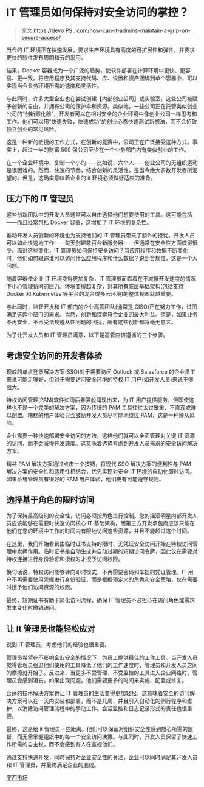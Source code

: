 # IT 管理员如何保持对安全访问的掌控？

> 原文:[https://devo PS . com/how-can-it-admins-maintain-a-grip-on-secure-access/](https://devops.com/how-can-it-admins-maintain-a-grip-on-secure-access/)

当今的 IT 环境正在快速发展，要求生产环境具有高度的可扩展性和弹性，并要求更快的软件发布周期和云的采用。

结果，Docker 容器成为一个广泛的趋势，使软件部署在计算环境中更快、更容易、更一致。将应用程序及其支持代码、库、设置和资产捆绑到单个容器中，可以实现当今业务环境所需的速度和灵活性。

与此同时，许多大型企业也在尝试创建[](http://fortune.com/2015/04/26/startups-inside-giant-companies/)【内部创业公司】或实验室，这些公司被赋予创新的自由，并拥有公司的保护伞和资源。类似地，一些公司正在托管类似创业公司的“创新孵化器”，开发者可以在相对安全的企业环境中像创业公司一样思考和工作。他们可以用“快速失败，快速成功”的创业心态快速测试新想法，而不会招致独立创业的常见风险。

这是一种新的敏捷的工作方式，在创新的竞赛中，公司正在广泛接受这种方式。事实上，超过一半的财富 500 强公司[](https://techcrunch.com/2017/04/21/analyzing-the-spectrum-of-corporate-innovation-from-rd-to-vc/)至少在一个业务部门内有类似创业的工作。

在一个企业环境中，复制一个小的——比如说，六个人——创业公司的无组织运动是很困难的。然而，快速的节奏，结合创新的灵活性，是当今绝大多数开发者所渴望的。但是，这确实意味着企业的 it 环境必须做好适应的准备。

## **压力下的 IT 管理员**

这些创新团队中的开发人员通常可以自由选择他们想要使用的工具。这可能包括——而且经常包括 Docker 容器，这增加了 IT 环境的复杂性。

推动开发人员创新的环境也为支持他们的 IT 管理员带来了额外的担忧。开发人员可以如此快速地工作——每天创建数百台新服务器——但通常在安全性方面做得很少。面对这些变化，IT 管理员如何保持安全访问？当应用程序和数据不断变化时，他们如何跟踪谁可以访问什么应用程序和什么数据？说到合规性，这是一个大问题。

随着容器使企业 IT 环境变得更加复杂，IT 管理员面临着在不减慢开发速度的情况下小心管理访问的压力。环境变得越复杂，对其所有底层基础架构(包括支持 Docker 和 Kubernetes 等平台的混合或多云环境)的整体视图就越重要。

与此同时，监督开发和 IT 部门的企业高管团队(通常是 CISO)正在努力工作，试图满足这两个部门的需求。当然，创新和探索符合企业的最大利益。但是，如果业务不再安全，不再受法规遵从性问题的困扰，所有这些创新都将毫无意义。

为了让开发人员和 IT 管理员满意，以下是高管应该遵循的三个步骤。

## **考虑安全访问的开发者体验**

现成的单点登录解决方案(SSO)对于需要访问 Outlook 或 Salesforce 的企业员工来说可能足够好，但对于需要访问安全环境的特权 IT 用户(如开发人员)来说不够强大。

特权访问管理(PAM)软件如雨后春笋般涌现出来，为 IT 用户提供服务，但即使这样也不是一个完美的解决方案，因为传统的 PAM 工具往往太过笨重、不直观或难以配置。糟糕的用户体验只会鼓励开发人员尽可能地绕过 PAM，这是一种遵从风险。

企业需要一种快速部署安全访问的方法，这样他们就可以全面管理对关键 IT 资源的访问，而不会减慢开发速度。这意味着选择考虑到开发人员需求的安全访问解决方案。

精益 PAM 解决方案通过点击一个按钮，将现代 SSO 解决方案的便利性与 PAM 解决方案的安全性和适用性相结合，优先实现对安全 IT 环境的自动化即时访问。如果系统管理员有很好的 PAM 用户体验，他们更有可能遵守规则。

## **选择基于角色的限时访问**

为了保持最高级别的安全性，访问必须按角色进行控制。您的摇滚明星内部开发人员应该能够在需要时快速访问核心 IT 基础架构，而第三方开发承包商应该只能在他们在您的环境中工作的时间内有限地访问这些资源，并且不能超过这个时间。

在这里，我们开始看到由临时证书支持的限时、无凭证安全访问开始在特权访问管理中发挥作用。临时证书是自动生成并自动过期的短期访问令牌，因此仅在需要对特权连接进行身份验证和授权时才授予访问权限。

换句话说，特权访问能够转向即时模式，不再需要密码和笨拙的凭证管理。IT 用户不再需要使用凭据进行身份验证，而是根据预定义的角色和安全策略，仅在需要时授予他们访问资源的权限。

最终，短期证书有助于简化访问流程，确保 IT 管理员不必担心在访问角色或需求发生变化时撤销访问。

## **让 It 管理员也能轻松应对**

说到 IT 管理员，考虑他们的经验也很重要。

管理员希望在不影响企业安全的情况下，为员工提供最佳的工作工具。当开发人员觉得管理员强迫他们使用的工具降低了他们的工作速度时，管理员和开发人员之间的摩擦就开始了。反过来，当更多不受管理、不受监控的工具进入企业网络时，管理员会感到沮丧，如果出现问题，他们需要更多的时间来实施、配置或修复。

合适的技术解决方案也让 IT 管理员的生活变得更加轻松。这意味着安全的访问解决方案可以在一天内安装和部署，而不是几周，并且引入自动化的例行程序和维护，以消除访问管理流程中的手动工作。会话监控和日志记录形式的责任也很重要。

最终，这是给 it 管理员一些距离。他们可以保留对组织安全性感到放心所需的监督，而无需掌握组织中的每一个安全访问决策。与此同时，开发人员保留了快速工作所需的自主权，而不会感到有人在监视他们。

通过支持快速开发，同时保持对企业安全性的关注，企业可以同时满足其开发人员和 IT 管理员，并最终满足企业的底线。

[罗西市场](https://devops.com/author/markku-rossi/)